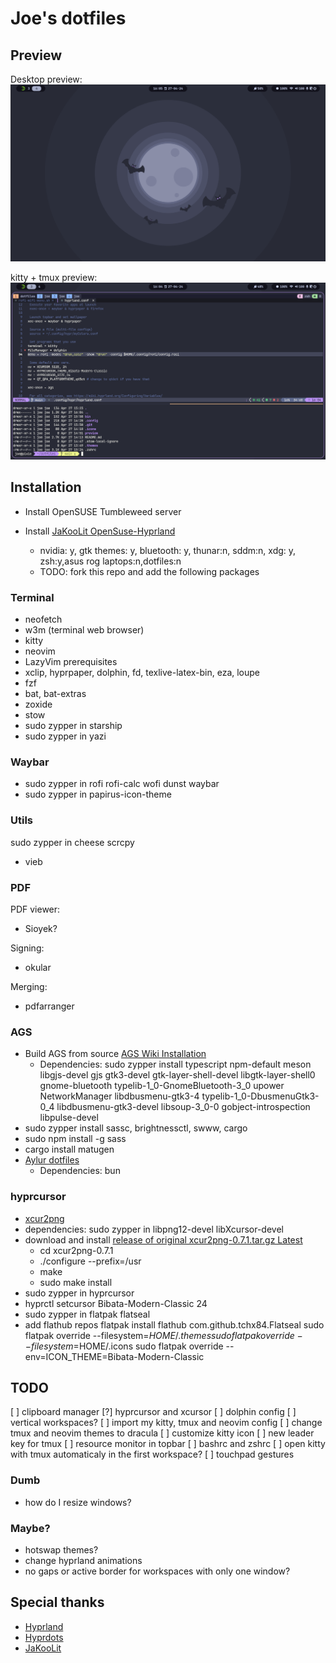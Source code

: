 # Joe's dotfiles

## Preview

Desktop preview:
![Desktop preview](preview/desktop.png)

kitty + tmux preview:
![kitty + tmux preview](preview/kitty_tmux.png)

## Installation

- Install OpenSUSE Tumbleweed server
- Install [JaKooLit OpenSuse-Hyprland](https://github.com/JaKooLit/OpenSuse-Hyprland?fbclid=IwAR3Rzc_MFDQIDP3Ql6kbvQmWMFSuTwKqsiOSk9eQqM9MAaTC34tLbsGomvU)

  - nvidia: y, gtk themes: y, bluetooth: y, thunar:n, sddm:n, xdg: y, zsh:y,asus rog laptops:n,dotfiles:n
  - TODO: fork this repo and add the following packages

### Terminal

- neofetch
- w3m (terminal web browser)
- kitty
- neovim
- LazyVim prerequisites
- xclip, hyprpaper, dolphin, fd, texlive-latex-bin, eza, loupe
- fzf
- bat, bat-extras
- zoxide
- stow
- sudo zypper in starship
- sudo zypper in yazi

### Waybar

- sudo zypper in rofi rofi-calc wofi dunst waybar
- sudo zypper in papirus-icon-theme

### Utils

sudo zypper in cheese scrcpy

- vieb

### PDF

PDF viewer:

- Sioyek?

Signing:

- okular

Merging:

- pdfarranger

### AGS

- Build AGS from source [AGS Wiki Installation](https://aylur.github.io/ags-docs/config/installation/)
  - Dependencies: sudo zypper install typescript npm-default meson libgjs-devel gjs gtk3-devel gtk-layer-shell-devel libgtk-layer-shell0 gnome-bluetooth typelib-1_0-GnomeBluetooth-3_0 upower NetworkManager libdbusmenu-gtk3-4 typelib-1_0-DbusmenuGtk3-0_4 libdbusmenu-gtk3-devel libsoup-3_0-0 gobject-introspection libpulse-devel
- sudo zypper install sassc, brightnessctl, swww, cargo
- sudo npm install -g sass
- cargo install matugen
- [Aylur dotfiles](https://github.com/Aylur/dotfiles.git)
  - Dependencies: bun

### hyprcursor

- [xcur2png](https://github.com/eworm-de/xcur2png)
- dependencies: sudo zypper in libpng12-devel libXcursor-devel
- download and install [release of original xcur2png-0.7.1.tar.gz Latest](https://github.com/eworm-de/xcur2png/releases/tag/0.7.1)
  - cd xcur2png-0.7.1
  - ./configure --prefix=/usr
  - make
  - sudo make install
- sudo zypper in hyprcursor
- hyprctl setcursor Bibata-Modern-Classic 24
- sudo zypper in flatpak flatseal
- add flathub repos
  flatpak install flathub com.github.tchx84.Flatseal
  sudo flatpak override --filesystem=$HOME/.themes
  sudo flatpak override --filesystem=$HOME/.icons
  sudo flatpak override --env=ICON_THEME=Bibata-Modern-Classic

## TODO

[ ] clipboard manager
[?] hyprcursor and xcursor
[ ] dolphin config
[ ] vertical workspaces?
[ ] import my kitty, tmux and neovim config
[ ] change tmux and neovim themes to dracula
[ ] customize kitty icon
[ ] new leader key for tmux
[ ] resource monitor in topbar
[ ] bashrc and zshrc
[ ] open kitty with tmux automaticaly in the first workspace?
[ ] touchpad gestures

### Dumb

- how do I resize windows?

### Maybe?

- hotswap themes?
- change hyprland animations
- no gaps or active border for workspaces with only one window?

## Special thanks

- [Hyprland](https://github.com/hyprwm/Hyprland)
- [Hyprdots](https://github.com/prasanthrangan/hyprdots)
- [JaKooLit](https://github.com/JaKooLit)
